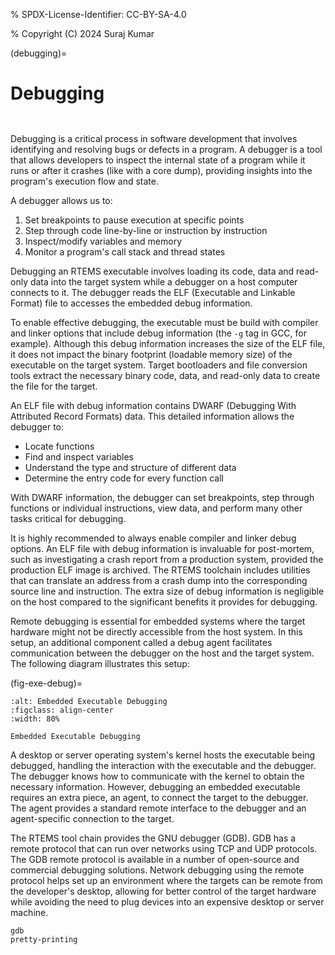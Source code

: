 % SPDX-License-Identifier: CC-BY-SA-4.0

% Copyright (C) 2024 Suraj Kumar

(debugging)=

# Debugging

```{index} Debugging
```

```{index} Embedded executable
```

Debugging is a critical process in software development that involves
identifying and resolving bugs or defects in a program. A debugger is a tool
that allows developers to inspect the internal state of a program while it runs
or after it crashes (like with a core dump), providing insights into the
program's execution flow and state.

A debugger allows us to:

1. Set breakpoints to pause execution at specific points
2. Step through code line-by-line or instruction by instruction
3. Inspect/modify variables and memory
4. Monitor a program's call stack and thread states

Debugging an RTEMS executable involves loading its code, data and read-only data
into the target system while a debugger on a host computer connects to it. The
debugger reads the ELF (Executable and Linkable Format) file to accesses the
embedded debug information.

To enable effective debugging, the executable must be build with compiler and
linker options that include debug information (the `-g` tag in GCC, for
example). Although this debug information increases the size of the ELF file, it
does not impact the binary footprint (loadable memory size) of the executable on
the target system. Target bootloaders and file conversion tools extract the
necessary binary code, data, and read-only data to create the file for the
target.

An ELF file with debug information contains DWARF (Debugging With Attributed
Record Formats) data. This detailed information allows the debugger to:

- Locate functions
- Find and inspect variables
- Understand the type and structure of different data
- Determine the entry code for every function call

With DWARF information, the debugger can set breakpoints, step through functions
or individual instructions, view data, and perform many other tasks critical for
debugging.

It is highly recommended to always enable compiler and linker debug options. An
ELF file with debug information is invaluable for post-mortem, such as
investigating a crash report from a production system, provided the production
ELF image is archived. The RTEMS toolchain includes utilities that can translate
an address from a crash dump into the corresponding source line and instruction.
The extra size of debug information is negligible on the host compared to the
significant benefits it provides for debugging.

Remote debugging is essential for embedded systems where the target hardware
might not be directly accessible from the host system. In this setup, an
additional component called a debug agent facilitates communication between the
debugger on the host and the target system. The following diagram illustrates
this setup:

(fig-exe-debug)=

```{figure} ../../images/user/exe-debug.png
:alt: Embedded Executable Debugging
:figclass: align-center
:width: 80%

Embedded Executable Debugging
```

A desktop or server operating system's kernel hosts the executable being
debugged, handling the interaction with the executable and the debugger. The
debugger knows how to communicate with the kernel to obtain the necessary
information. However, debugging an embedded executable requires an extra piece,
an agent, to connect the target to the debugger. The agent provides a standard
remote interface to the debugger and an agent-specific connection to the target.

The RTEMS tool chain provides the GNU debugger (GDB). GDB has a remote protocol
that can run over networks using TCP and UDP protocols. The GDB remote protocol
is available in a number of open-source and commercial debugging solutions.
Network debugging using the remote protocol helps set up an environment where
the targets can be remote from the developer's desktop, allowing for better
control of the target hardware while avoiding the need to plug devices into an
expensive desktop or server machine.

```{toctree}
gdb
pretty-printing
```
